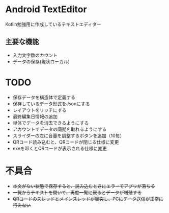 # Android TextEditor
Kotlin勉強用に作成しているテキストエディター

## 主要な機能
- 入力文字数のカウント
- データの保存(現状ローカル)

# TODO
- 保存データを構造体で定義する
- 保存しているデータ形式をJsonにする
- レイアウトをリッチにする
- 最終編集日情報の追加
- 単体でデータを消去できるようにする
- アカウントでデータの同期を取れるようにする
- スライダーの左に音量を調整するボタンを追加（10毎）
- QRコード読み込むと、QRコードが閉じる仕様に変更
- exeを叩くとQRコードが表示される仕様に変更

# 不具合
- ~~本文がない状態で保存すると、読み込むときにエラーでアプリが落ちる~~
- ~~一覧からテキストを開いて、再度一覧に戻るとデータが増殖する~~
- ~~QRコードのスレッドとメインスレッドが衝突し、PCにデータ送信が正常に行えない~~